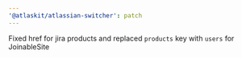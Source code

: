 ```yaml
---
'@atlaskit/atlassian-switcher': patch
---
```


Fixed href for jira products and replaced `products` key with `users` for JoinableSite
